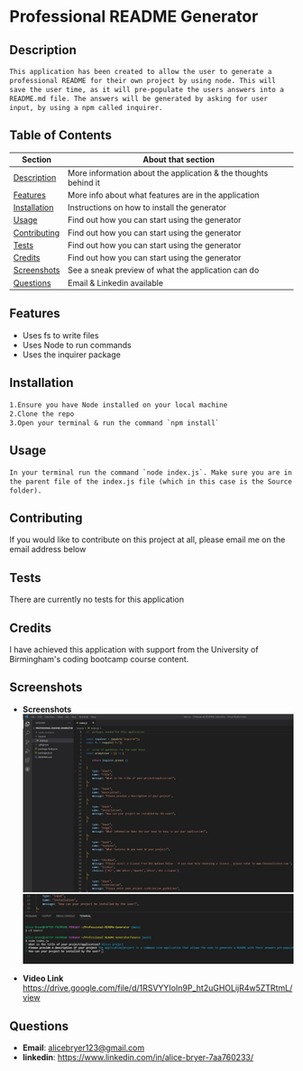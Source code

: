 # Professional README Generator

## Description
``` 
This application has been created to allow the user to generate a professional README for their own project by using node. This will save the user time, as it will pre-populate the users answers into a README.md file. The answers will be generated by asking for user input, by using a npm called inquirer.
```

## Table of Contents

| Section| About that section |
|----------- | ----------- |
|[Description](#description)| More information about the application & the thoughts behind it |
|[Features](#features)| More info about what features are in the application|
|[Installation](#installation)| Instructions on how to install the generator  |
[Usage](#usage)| Find out how you can start using the generator |
[Contributing](#contributing)| Find out how you can start using the generator |
[Tests](#tests)| Find out how you can start using the generator |
[Credits](#contributing)| Find out how you can start using the generator |
[Screenshots](#screenshots)| See a sneak preview of what the application can do |
[Questions](#questions)| Email & Linkedin available |

## Features
- Uses fs to write files
- Uses Node to run commands
- Uses the inquirer package

## Installation
```
1.Ensure you have Node installed on your local machine
2.Clone the repo
3.Open your terminal & run the command `npm install`
```
## Usage
```
In your terminal run the command `node index.js`. Make sure you are in the parent file of the index.js file (which in this case is the Source folder).
```

## Contributing
If you would like to contribute on this project at all, please email me on the email address below

## Tests
There are currently no tests for this application

## Credits
I have achieved this application with support from the University of Birmingham's coding bootcamp course content.

## Screenshots

- **Screenshots**
![screenshot](./Screenshots/Screenshot%20of%20application.jpg)
![screenshot](./Screenshots/Screenshot%202.jpg)

- **Video Link**
https://drive.google.com/file/d/1RSVYYIoIn9P_ht2uGHOLijR4w5ZTRtmL/view

## Questions
- **Email**: alicebryer123@gmail.com
- **linkedin**: https://www.linkedin.com/in/alice-bryer-7aa760233/
